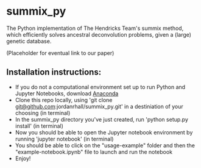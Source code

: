# summix_py

The Python implementation of The Hendricks Team's summix method, which efficiently solves ancestral deconvolution problems, given a (large) genetic database.

(Placeholder for eventual link to our paper)

## Installation instructions:

* If you do not a computational environment set up to run Python and Jupyter Notebooks, download [Anaconda](https://www.anaconda.com/products/individual)
* Clone this repo locally, using 'git clone git@github.com:jordanrhall/summix_py.git' in a destiniation of your choosing (in terminal)
* In the summix_py directory you've just created, run 'python setup.py install' (in terminal)
* Now you should be able to open the Jupyter notebook environment by running 'jupyter notebook' (in terminal)
* You should be able to click on the "usage-example" folder and then the "example-notebook.ipynb" file to launch and run the notebook
* Enjoy!
